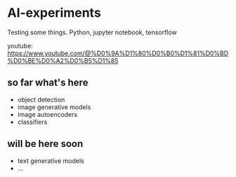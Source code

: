 # AI-experiments
Testing some things. Python, jupyter notebook, tensorflow

youtube: https://www.youtube.com/@%D0%9A%D1%80%D0%B0%D1%81%D0%BD%D0%BE%D0%A2%D0%B5%D1%85

## so far what's here
- object detection
- image generative models
- image autoencoders
- classifiers

## will be here soon
- text generative models
- ...

  

